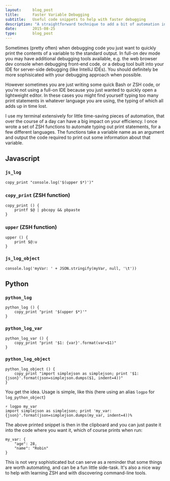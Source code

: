 ```yaml
---
layout:     blog_post
title:      Faster Variable Debugging
subtitle:   Useful code snippets to help with faster debugging
description: "A straightforward technique to add a bit of automation into a common debugging step"
date:       2015-08-25
type:       blog_post
---
```


Sometimes (pretty often) when debugging code you just want to quickly print the contents of a variable to the standard output. In full-on dev mode you may have additional debugging tools available, e.g. the web browser dev console when debugging front-end code, or a debug tool built into your IDE for server-side debugging (like IntelliJ IDEs). You should definitely be more sophisicated with your debugging approach when possible.

However sometimes you are just writing some quick Bash or ZSH code, or you're not using a full-on IDE because you just wanted to quickly open a lightweight editor. In these cases you might find yourself typing too many print statements in whatever language you are using, the typing of which all adds up in time lost.

I use my terminal extensively for little time-saving pieces of automation, that over the course of a day can have a big impact on your efficiency. I once wrote a set of ZSH functions to automate typing out print statements, for a few different languages. The functions take a variable name as an argument and output the code required to print out some information about that variable.

## Javascript
### `js_log`
<pre><code class="javascript">copy_print "console.log('$(upper $*)')"</code></pre>

### `copy_print` (ZSH function)
<pre><code class="zsh">copy_print () {
	printf $@ | pbcopy && pbpaste
}</code></pre>

### `upper` (ZSH function)
<pre><code class="zsh">upper () {
	print $@:u
}</code></pre>

### `js_log_object`
<pre><code class="javascript">console.log('myVar: ' + JSON.stringify(myVar, null, '\t'))</code></pre>


## Python
### `python_log`
<pre><code class="python">python_log () {
	copy_print "print '$(upper $*)'"
}</code></pre>

### `python_log_var`
<pre><code class="python">python_log_var () {
	copy_print "print '$1: {var}'.format(var=$1)"
}</code></pre>

### `python_log_object`
<pre><code class="python">python_log_object () {
	copy_print "import simplejson as simplejson; print '$1: {json}'.format(json=simplejson.dumps($1, indent=4))"
}</code></pre>

You get the idea. Usage is simple, like this (here using an alias `logpo` for `log_python_object`)

<pre><code class="zsh">⚡ logpo my_var
import simplejson as simplejson; print 'my_var: {json}'.format(json=simplejson.dumps(my_var, indent=4))%
</code></pre>

The above printed snippet is then in the clipboard and you can just paste it into the code where you want it, which of course
prints when run:

<pre><code class="python">my_var: {
    "age": 28,
    "name": "Robin"
}</code></pre>

This is not very sophisticated but can serve as a reminder that some things are worth automating, and can be a fun little side-task. It's also a nice way to help with learning ZSH
and with discovering command-line tools.